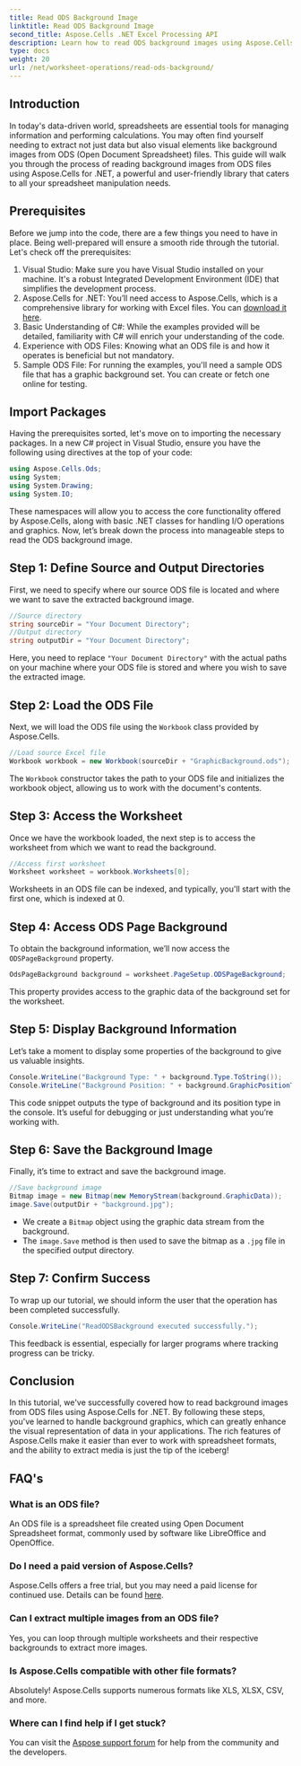 ```yaml
---
title: Read ODS Background Image
linktitle: Read ODS Background Image
second_title: Aspose.Cells .NET Excel Processing API
description: Learn how to read ODS background images using Aspose.Cells for .NET with this comprehensive, step-by-step tutorial. Perfect for developers and enthusiasts.
type: docs
weight: 20
url: /net/worksheet-operations/read-ods-background/
---
```

## Introduction
In today's data-driven world, spreadsheets are essential tools for managing information and performing calculations. You may often find yourself needing to extract not just data but also visual elements like background images from ODS (Open Document Spreadsheet) files. This guide will walk you through the process of reading background images from ODS files using Aspose.Cells for .NET, a powerful and user-friendly library that caters to all your spreadsheet manipulation needs.
## Prerequisites
Before we jump into the code, there are a few things you need to have in place. Being well-prepared will ensure a smooth ride through the tutorial. Let's check off the prerequisites:
1. Visual Studio: Make sure you have Visual Studio installed on your machine. It's a robust Integrated Development Environment (IDE) that simplifies the development process.
2. Aspose.Cells for .NET: You’ll need access to Aspose.Cells, which is a comprehensive library for working with Excel files. You can [download it here](https://releases.aspose.com/cells/net/).
3. Basic Understanding of C#: While the examples provided will be detailed, familiarity with C# will enrich your understanding of the code.
4. Experience with ODS Files: Knowing what an ODS file is and how it operates is beneficial but not mandatory.
5. Sample ODS File: For running the examples, you'll need a sample ODS file that has a graphic background set. You can create or fetch one online for testing.
## Import Packages
Having the prerequisites sorted, let's move on to importing the necessary packages. In a new C# project in Visual Studio, ensure you have the following using directives at the top of your code:
```csharp
using Aspose.Cells.Ods;
using System;
using System.Drawing;
using System.IO;
```
These namespaces will allow you to access the core functionality offered by Aspose.Cells, along with basic .NET classes for handling I/O operations and graphics.
Now, let’s break down the process into manageable steps to read the ODS background image. 
## Step 1: Define Source and Output Directories
First, we need to specify where our source ODS file is located and where we want to save the extracted background image.
```csharp
//Source directory
string sourceDir = "Your Document Directory";
//Output directory
string outputDir = "Your Document Directory";
```
Here, you need to replace `"Your Document Directory"` with the actual paths on your machine where your ODS file is stored and where you wish to save the extracted image.
## Step 2: Load the ODS File 
Next, we will load the ODS file using the `Workbook` class provided by Aspose.Cells.
```csharp
//Load source Excel file
Workbook workbook = new Workbook(sourceDir + "GraphicBackground.ods");
```
The `Workbook` constructor takes the path to your ODS file and initializes the workbook object, allowing us to work with the document's contents.
## Step 3: Access the Worksheet 
Once we have the workbook loaded, the next step is to access the worksheet from which we want to read the background.
```csharp
//Access first worksheet
Worksheet worksheet = workbook.Worksheets[0];
```
Worksheets in an ODS file can be indexed, and typically, you'll start with the first one, which is indexed at 0.
## Step 4: Access ODS Page Background 
To obtain the background information, we’ll now access the `ODSPageBackground` property.
```csharp
OdsPageBackground background = worksheet.PageSetup.ODSPageBackground;
```
This property provides access to the graphic data of the background set for the worksheet.
## Step 5: Display Background Information
Let’s take a moment to display some properties of the background to give us valuable insights.
```csharp
Console.WriteLine("Background Type: " + background.Type.ToString());
Console.WriteLine("Background Position: " + background.GraphicPositionType.ToString());
```
This code snippet outputs the type of background and its position type in the console. It’s useful for debugging or just understanding what you’re working with.
## Step 6: Save the Background Image 
Finally, it’s time to extract and save the background image.
```csharp
//Save background image
Bitmap image = new Bitmap(new MemoryStream(background.GraphicData));
image.Save(outputDir + "background.jpg");
```
- We create a `Bitmap` object using the graphic data stream from the background.
- The `image.Save` method is then used to save the bitmap as a `.jpg` file in the specified output directory. 
## Step 7: Confirm Success 
To wrap up our tutorial, we should inform the user that the operation has been completed successfully.
```csharp
Console.WriteLine("ReadODSBackground executed successfully.");
```
This feedback is essential, especially for larger programs where tracking progress can be tricky.
## Conclusion
In this tutorial, we've successfully covered how to read background images from ODS files using Aspose.Cells for .NET. By following these steps, you've learned to handle background graphics, which can greatly enhance the visual representation of data in your applications. The rich features of Aspose.Cells make it easier than ever to work with spreadsheet formats, and the ability to extract media is just the tip of the iceberg!
## FAQ's
### What is an ODS file?
An ODS file is a spreadsheet file created using Open Document Spreadsheet format, commonly used by software like LibreOffice and OpenOffice.
### Do I need a paid version of Aspose.Cells?
Aspose.Cells offers a free trial, but you may need a paid license for continued use. Details can be found [here](https://purchase.aspose.com/buy).
### Can I extract multiple images from an ODS file?
Yes, you can loop through multiple worksheets and their respective backgrounds to extract more images.
### Is Aspose.Cells compatible with other file formats?
Absolutely! Aspose.Cells supports numerous formats like XLS, XLSX, CSV, and more.
### Where can I find help if I get stuck?
You can visit the [Aspose support forum](https://forum.aspose.com/c/cells/9) for help from the community and the developers.
